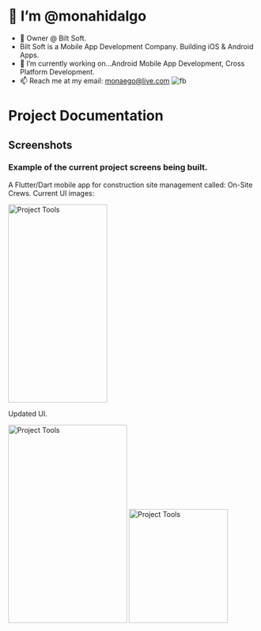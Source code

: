 # 👋 I’m @monahidalgo
- 👀 Owner @ Bilt Soft.
- Bilt Soft is a Mobile App Development Company. Building iOS & Android Apps.
- 🌱 I’m currently working on...Android Mobile App Development, Cross Platform Development.
- 📫 Reach me at my email: monaego@live.com
![fb](https://github.com/user-attachments/assets/ca0b96e9-4f08-4476-a421-596999a2531d)




# Project Documentation

## Screenshots

### Example of the current project screens being built.

A Flutter/Dart mobile app for construction site management called: On-Site Crews. Current UI images:

<img src="https://github.com/user-attachments/assets/405fca39-5d49-4161-9287-5cddf3e83724" alt="Project Tools" width="200" height="400">

Updated UI. 

<img src="https://github.com/user-attachments/assets/0b06d41e-9394-48c0-ad2b-024f0b702b8a" alt="Project Tools" width="240" height="400">
<img src="https://github.com/user-attachments/assets/0c4d5ac5-4096-4d42-a751-e0eb77b541f0"alt="Project Tools" width="200" height="230">











<!---
monahidalgo/monahidalgo is a ✨ special ✨ repository because its `README.md` (this file) appears on your GitHub profile.
You can click the Preview link to take a look at your changes.
--->
